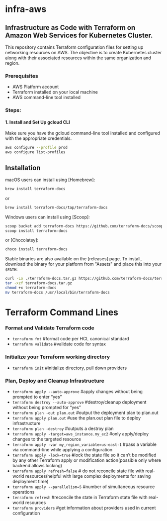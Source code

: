 # infra-aws

## Infrastructure as Code with Terraform on Amazon Web Services for Kubernetes Cluster.

This repository contains Terraform configuration files for setting up networking resources on AWS. The objective is to create Kubernetes cluster along with their associated resources within the same organization and region.

### Prerequisites

- AWS Platform account
- Terraform installed on your local machine
- AWS command-line tool installed

### Steps:

#### 1. Install and Set Up gcloud CLI

Make sure you have the gcloud command-line tool installed and configured with the appropriate credentials.

```bash
aws configure --profile prod
aws configure list-profiles
```
## Installation

macOS users can install using [Homebrew]:

```bash
brew install terraform-docs
```

or

```bash
brew install terraform-docs/tap/terraform-docs
```

Windows users can install using [Scoop]:

```bash
scoop bucket add terraform-docs https://github.com/terraform-docs/scoop-bucket
scoop install terraform-docs
```

or [Chocolatey]:

```bash
choco install terraform-docs
```

Stable binaries are also available on the [releases] page. To install, download the
binary for your platform from "Assets" and place this into your `$PATH`:

```bash
curl -Lo ./terraform-docs.tar.gz https://github.com/terraform-docs/terraform-docs/releases/download/v0.18.0/terraform-docs-v0.18.0-$(uname)-amd64.tar.gz
tar -xzf terraform-docs.tar.gz
chmod +x terraform-docs
mv terraform-docs /usr/local/bin/terraform-docs
```
# Terraform Command Lines

### Format and Validate Terraform code
- ```terraform fmt``` #format code per HCL canonical standard
- ```terraform validate``` #validate code for syntax

### Initialize your Terraform working directory
- ```terraform init``` #initialize directory, pull down providers

### Plan, Deploy and Cleanup Infrastructure
- ```terraform apply --auto-approve``` #apply changes without being prompted to enter “yes”
- ```terraform destroy --auto-approve``` #destroy/cleanup deployment without being prompted for “yes”
- ```terraform plan -out plan.out``` #output the deployment plan to plan.out
- ```terraform apply plan.out``` #use the plan.out plan file to deploy infrastructure
- ```terraform plan -destroy``` #outputs a destroy plan
- ```terraform apply -target=aws_instance.my_ec2``` #only apply/deploy changes to the targeted resource
- ```terraform apply -var my_region_variable=us-east-1``` #pass a variable via command-line while applying a configuration
- ```terraform apply -lock=true``` #lock the state file so it can’t be modified by any other Terraform apply or modification action(possible only where backend allows locking)
- ```terraform apply refresh=false``` # do not reconcile state file with real-world resources(helpful with large complex deployments for saving deployment time)
- ```terraform apply --parallelism=5``` #number of simultaneous resource operations
- ```terraform refresh``` #reconcile the state in Terraform state file with real-world resources
- ```terraform providers``` #get information about providers used in current configuration
